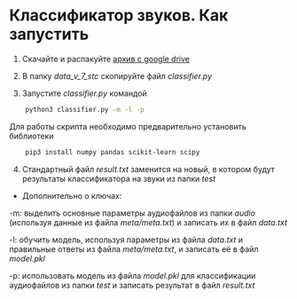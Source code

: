 # Классификатор звуков. Как запустить

1. Cкачайте и распакуйте [архив c google drive](https://drive.google.com/open?id=1_UQRTDw_lQfF6e6QoqojGrG1J5Rzpxee)

2. В папку *data_v_7_stc* скопируйте файл *classifier.py*

3. Запустите *classifier.py* командой
```bash
    python3 classifier.py -m -l -p
```

Для работы скрипта необходимо предварительно установить библиотеки
```bash
    pip3 install numpy pandas scikit-learn scipy
```

4. Стандартный файл *result.txt* заменится на новый, в котором будут результаты классификатора на звуки из папки *test*

* Дополнительно о ключах:

-m: выделить основные параметры аудиофайлов из папки *audio* (используя данные из файла *meta/meta.txt*) и записать их в файл *data.txt*

-l: обучить модель, используя параметры из файла *data.txt* и правильные ответы из файла *meta/meta.txt*, и записать её в файл *model.pkl*

-p: использовать модель из файла *model.pkl* для классификации аудиофайлов из папки *test* и записать результат в файл *result.txt*
